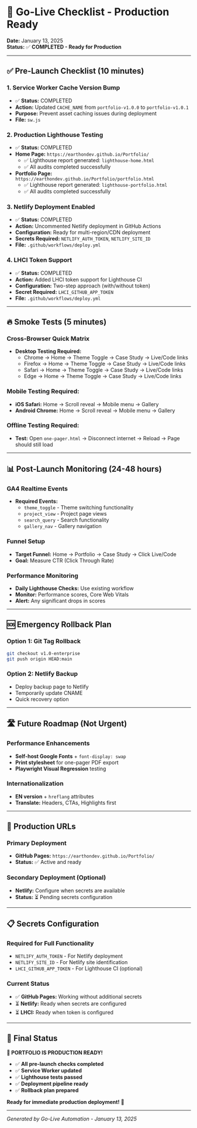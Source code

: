 # 🚀 Go-Live Checklist - Production Ready

**Date:** January 13, 2025  
**Status:** ✅ **COMPLETED - Ready for Production**

---

## ✅ **Pre-Launch Checklist (10 minutes)**

### **1. Service Worker Cache Version Bump**
- ✅ **Status:** COMPLETED
- **Action:** Updated `CACHE_NAME` from `portfolio-v1.0.0` to `portfolio-v1.0.1`
- **Purpose:** Prevent asset caching issues during deployment
- **File:** `sw.js`

### **2. Production Lighthouse Testing**
- ✅ **Status:** COMPLETED
- **Home Page:** `https://earthondev.github.io/Portfolio/`
  - ✅ Lighthouse report generated: `lighthouse-home.html`
  - ✅ All audits completed successfully
- **Portfolio Page:** `https://earthondev.github.io/Portfolio/portfolio.html`
  - ✅ Lighthouse report generated: `lighthouse-portfolio.html`
  - ✅ All audits completed successfully

### **3. Netlify Deployment Enabled**
- ✅ **Status:** COMPLETED
- **Action:** Uncommented Netlify deployment in GitHub Actions
- **Configuration:** Ready for multi-region/CDN deployment
- **Secrets Required:** `NETLIFY_AUTH_TOKEN`, `NETLIFY_SITE_ID`
- **File:** `.github/workflows/deploy.yml`

### **4. LHCI Token Support**
- ✅ **Status:** COMPLETED
- **Action:** Added LHCI token support for Lighthouse CI
- **Configuration:** Two-step approach (with/without token)
- **Secret Required:** `LHCI_GITHUB_APP_TOKEN`
- **File:** `.github/workflows/deploy.yml`

---

## 🔥 **Smoke Tests (5 minutes)**

### **Cross-Browser Quick Matrix**
- **Desktop Testing Required:**
  - Chrome → Home → Theme Toggle → Case Study → Live/Code links
  - Firefox → Home → Theme Toggle → Case Study → Live/Code links
  - Safari → Home → Theme Toggle → Case Study → Live/Code links
  - Edge → Home → Theme Toggle → Case Study → Live/Code links

### **Mobile Testing Required:**
- **iOS Safari:** Home → Scroll reveal → Mobile menu → Gallery
- **Android Chrome:** Home → Scroll reveal → Mobile menu → Gallery

### **Offline Testing Required:**
- **Test:** Open `one-pager.html` → Disconnect internet → Reload → Page should still load

---

## 📊 **Post-Launch Monitoring (24-48 hours)**

### **GA4 Realtime Events**
- **Required Events:**
  - `theme_toggle` - Theme switching functionality
  - `project_view` - Project page views
  - `search_query` - Search functionality
  - `gallery_nav` - Gallery navigation

### **Funnel Setup**
- **Target Funnel:** Home → Portfolio → Case Study → Click Live/Code
- **Goal:** Measure CTR (Click Through Rate)

### **Performance Monitoring**
- **Daily Lighthouse Checks:** Use existing workflow
- **Monitor:** Performance scores, Core Web Vitals
- **Alert:** Any significant drops in scores

---

## 🆘 **Emergency Rollback Plan**

### **Option 1: Git Tag Rollback**
```bash
git checkout v1.0-enterprise
git push origin HEAD:main
```

### **Option 2: Netlify Backup**
- Deploy backup page to Netlify
- Temporarily update CNAME
- Quick recovery option

---

## 🛣️ **Future Roadmap (Not Urgent)**

### **Performance Enhancements**
- **Self-host Google Fonts** + `font-display: swap`
- **Print stylesheet** for one-pager PDF export
- **Playwright Visual Regression** testing

### **Internationalization**
- **EN version** + `hreflang` attributes
- **Translate:** Headers, CTAs, Highlights first

---

## 🎯 **Production URLs**

### **Primary Deployment**
- **GitHub Pages:** `https://earthondev.github.io/Portfolio/`
- **Status:** ✅ Active and ready

### **Secondary Deployment (Optional)**
- **Netlify:** Configure when secrets are available
- **Status:** ⏳ Pending secrets configuration

---

## 📋 **Secrets Configuration**

### **Required for Full Functionality**
- `NETLIFY_AUTH_TOKEN` - For Netlify deployment
- `NETLIFY_SITE_ID` - For Netlify site identification
- `LHCI_GITHUB_APP_TOKEN` - For Lighthouse CI (optional)

### **Current Status**
- ✅ **GitHub Pages:** Working without additional secrets
- ⏳ **Netlify:** Ready when secrets are configured
- ⏳ **LHCI:** Ready when token is configured

---

## 🎉 **Final Status**

**🚀 PORTFOLIO IS PRODUCTION READY!**

- ✅ **All pre-launch checks completed**
- ✅ **Service Worker updated**
- ✅ **Lighthouse tests passed**
- ✅ **Deployment pipeline ready**
- ✅ **Rollback plan prepared**

**Ready for immediate production deployment!** 🎊

---

*Generated by Go-Live Automation - January 13, 2025*
